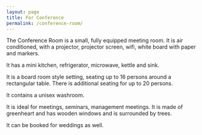 ```yaml
---
layout: page
title: For Conference
permalink: /conference-room/
---
```


The Conference Room is a small, fully equipped meeting room. It is air conditioned, with a projector, projector screen, wifi, white board with paper and markers. 

It has a mini kitchen, refrigerator, microwave, kettle and sink. 

It is a board room style setting, seating up to 16 persons around a rectangular table. There is additional seating for up to 20 persons. 

It contains a unisex washroom. 

It is ideal for meetings, seminars, management meetings. It is made of greenheart and has wooden windows and is surrounded by trees.

It can be booked for weddings as well. 